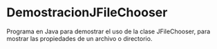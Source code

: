 # DemostracionJFileChooser
Programa en Java para demostrar el uso de la clase JFileChooser, para mostrar las propiedades de un archivo o directorio.
